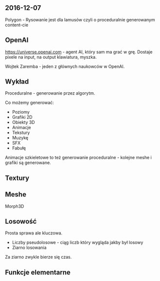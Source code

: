 ## 2016-12-07

Polygon - Rysowanie jest dla lamusów czyli o proceduralnie generowanym content-cie

## OpenAI

https://universe.openai.com - agent AI, który sam ma grać w grę. Dostaje pixele na input, na output klawiatura, myszka.

Wojtek Zaremba - jeden z głównych naukowców w OpenAI.

## Wykład

Proceduralne - generowanie przez algorytm.

Co możemy generować:

- Poziomy
- Grafiki 2D
- Obiekty 3D
- Animacje
- Tekstury
- Muzykę
- SFX
- Fabułę

Animacje szkieletowe to też generowanie proceduralne - kolejne meshe i grafiki są generowane.

## Textury

## Meshe

Morph3D

## Losowość

Prosta sprawa ale kluczowa.

- Liczby pseudolosowe - ciąg liczb który wygląda jakby był losowy
- Ziarno losowania

Za ziarno zwykle bierze się czas.

## Funkcje elementarne
